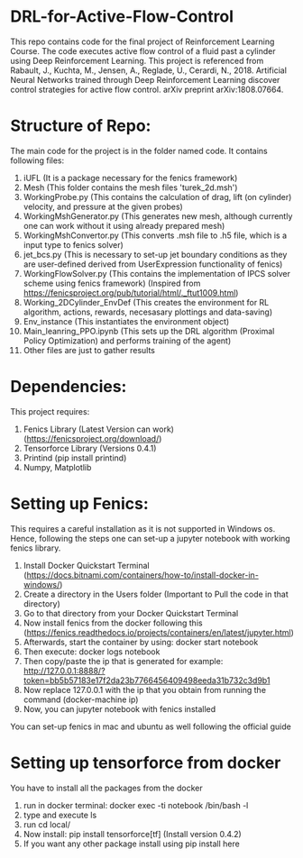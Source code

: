 # DRL-for-Active-Flow-Control
This repo contains code for the final project of Reinforcement Learning Course. The code executes active flow control of a fluid past a cylinder using Deep Reinforcement Learning. This project is referenced from Rabault, J., Kuchta, M., Jensen, A., Reglade, U., Cerardi, N., 2018. Artificial Neural Networks trained through Deep Reinforcement Learning discover control strategies for active flow control. arXiv preprint arXiv:1808.07664.

# Structure of Repo:
The main code for the project is in the folder named code. It contains following files:
1. iUFL (It is a package necessary for the fenics framework)
2. Mesh (This folder contains the mesh files 'turek_2d.msh')
3. WorkingProbe.py (This contains the calculation of drag, lift (on cylinder) velocity, and pressure at the given probes)
4. WorkingMshGenerator.py (This generates new mesh, although currently one can work without it using already prepared mesh)
5. WorkingMshConvertor.py (This converts .msh file to .h5 file, which is a input type to fenics solver)
6. jet_bcs.py (This is necessary to set-up jet boundary conditions as they are user-defined derived from UserExpression functionality of fenics)
7. WorkingFlowSolver.py (This contains the implementation of IPCS solver scheme using fenics framework) (Inspired from https://fenicsproject.org/pub/tutorial/html/._ftut1009.html)
8. Working_2DCylinder_EnvDef (This creates the environment for RL algorithm, actions, rewards, necesasary plottings and data-saving)
9. Env_instance (This instantiates the environment object)
10. Main_leanring_PPO.ipynb (This sets up the DRL algorithm (Proximal Policy Optimization) and performs training of the agent)
11. Other files are just to gather results

# Dependencies:
This project requires:
1. Fenics Library (Latest Version can work) (https://fenicsproject.org/download/)
3. Tensorforce Library (Versions 0.4.1)
4. Printind (pip install printind)
5. Numpy, Matplotlib

# Setting up Fenics:
This requires a careful installation as it is not supported in Windows os. Hence, following the steps one can set-up a jupyter notebook with working fenics library.
1. Install Docker Quickstart Terminal (https://docs.bitnami.com/containers/how-to/install-docker-in-windows/)
2. Create a directory in the Users folder (Important to Pull the code in that directory)
3. Go to that directory from your Docker Quickstart Terminal
4. Now install fenics from the docker following this (https://fenics.readthedocs.io/projects/containers/en/latest/jupyter.html)
5. Afterwards, start the container by using: docker start notebook
6. Then execute: docker logs notebook
7. Then copy/paste the ip that is generated for example: http://127.0.0.1:8888/?token=bb5b57183e17f2da23b7766456409498eeda31b732c3d9b1
8. Now replace 127.0.0.1 with the ip that you obtain from running the command (docker-machine ip)
9. Now, you can jupyter notebook with fenics installed

You can set-up fenics in mac and ubuntu as well following the official guide

# Setting up tensorforce from docker
You have to install all the packages from the docker
1. run in docker terminal: docker exec -ti notebook /bin/bash -l
2. type and execute ls
3. run cd local/
4. Now install: pip install tensorforce[tf] (Install version 0.4.2)
5. If you want any other package install using pip install here
  
